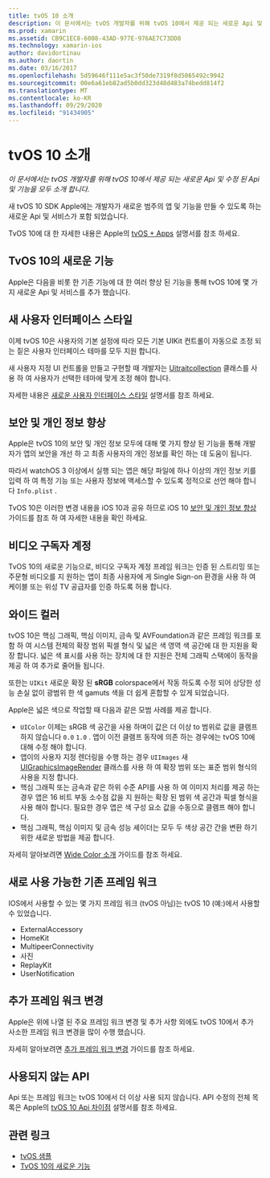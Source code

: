 ```yaml
---
title: tvOS 10 소개
description: 이 문서에서는 tvOS 개발자를 위해 tvOS 10에서 제공 되는 새로운 Api 및 수정 된 Api 및 기능을 모두 소개 합니다.
ms.prod: xamarin
ms.assetid: CB9C1EC8-6008-43AD-977E-976AE7C73DD8
ms.technology: xamarin-ios
author: davidortinau
ms.author: daortin
ms.date: 03/16/2017
ms.openlocfilehash: 5d59646f111e5ac3f50de7319f8d5065492c9942
ms.sourcegitcommit: 00e6a61eb82ad5b0dd323d48d483a74bedd814f2
ms.translationtype: MT
ms.contentlocale: ko-KR
ms.lasthandoff: 09/29/2020
ms.locfileid: "91434905"
---
```

# <a name="introduction-to-tvos-10"></a>tvOS 10 소개

_이 문서에서는 tvOS 개발자를 위해 tvOS 10에서 제공 되는 새로운 Api 및 수정 된 Api 및 기능을 모두 소개 합니다._

새 tvOS 10 SDK Apple에는 개발자가 새로운 범주의 앱 및 기능을 만들 수 있도록 하는 새로운 Api 및 서비스가 포함 되었습니다. 

TvOS 10에 대 한 자세한 내용은 Apple의 [tvOS + Apps](https://developer.apple.com/tvos/) 설명서를 참조 하세요.

## <a name="whats-new-in-tvos-10"></a>TvOS 10의 새로운 기능

Apple은 다음을 비롯 한 기존 기능에 대 한 여러 향상 된 기능을 통해 tvOS 10에 몇 가지 새로운 Api 및 서비스를 추가 했습니다.

## <a name="new-user-interface-styles"></a>새 사용자 인터페이스 스타일

이제 tvOS 10은 사용자의 기본 설정에 따라 모든 기본 UIKit 컨트롤이 자동으로 조정 되는 짙은 사용자 인터페이스 테마를 모두 지원 합니다.

새 사용자 지정 UI 컨트롤을 만들고 구현할 때 개발자는 [Uitraitcollection](https://developer.apple.com/reference/uikit/uitraitcollection) 클래스를 사용 하 여 사용자가 선택한 테마에 맞게 조정 해야 합니다.

자세한 내용은 [새로운 사용자 인터페이스 스타일](~/ios/tvos/platform/user-interface-styles.md) 설명서를 참조 하세요.

## <a name="security-and-privacy-enhancements"></a>보안 및 개인 정보 향상

Apple은 tvOS 10의 보안 및 개인 정보 모두에 대해 몇 가지 향상 된 기능을 통해 개발자가 앱의 보안을 개선 하 고 최종 사용자의 개인 정보를 확인 하는 데 도움이 됩니다.

따라서 watchOS 3 이상에서 실행 되는 앱은 해당 파일에 하나 이상의 개인 정보 키를 입력 하 여 특정 기능 또는 사용자 정보에 액세스할 수 있도록 정적으로 선언 해야 합니다 `Info.plist` .

TvOS 10은 이러한 변경 내용을 iOS 10과 공유 하므로 iOS 10 [보안 및 개인 정보 향상](~/ios/app-fundamentals/security-privacy.md) 가이드를 참조 하 여 자세한 내용을 확인 하세요.

## <a name="video-subscriber-account"></a>비디오 구독자 계정

TvOS 10의 새로운 기능으로, 비디오 구독자 계정 프레임 워크는 인증 된 스트리밍 또는 주문형 비디오를 지 원하는 앱이 최종 사용자에 게 Single Sign-on 환경을 사용 하 여 케이블 또는 위성 TV 공급자를 인증 하도록 허용 합니다.

<!--To find out more, please see our [Video Subscriber Account](~/ios/platform-features/introduction-to-ios10/video-subscriber-account/) guide.-->

## <a name="wide-color"></a>와이드 컬러

tvOS 10은 핵심 그래픽, 핵심 이미지, 금속 및 AVFoundation과 같은 프레임 워크를 포함 하 여 시스템 전체의 확장 범위 픽셀 형식 및 넓은 색 영역 색 공간에 대 한 지원을 확장 합니다. 넓은 색 표시를 사용 하는 장치에 대 한 지원은 전체 그래픽 스택에이 동작을 제공 하 여 추가로 줄어들 됩니다.

또한는 `UIKit` 새로운 확장 된 **sRGB** colorspace에서 작동 하도록 수정 되어 상당한 성능 손실 없이 광범위 한 색 gamuts 색을 더 쉽게 혼합할 수 있게 되었습니다.

Apple은 넓은 색으로 작업할 때 다음과 같은 모범 사례를 제공 합니다.

- `UIColor` 이제는 sRGB 색 공간을 사용 하며이 값은 더 이상 to 범위로 값을 클램프 하지 않습니다 `0.0` `1.0` . 앱이 이전 클램프 동작에 의존 하는 경우에는 tvOS 10에 대해 수정 해야 합니다.
- 앱이의 사용자 지정 렌더링을 수행 하는 경우 `UIImages` 새 [UIGraphicsImageRender](https://developer.apple.com/reference/uikit/uigraphicsimagerenderer) 클래스를 사용 하 여 확장 범위 또는 표준 범위 형식의 사용을 지정 합니다.
- 핵심 그래픽 또는 금속과 같은 하위 수준 API를 사용 하 여 이미지 처리를 제공 하는 경우 앱은 16 비트 부동 소수점 값을 지 원하는 확장 된 범위 색 공간과 픽셀 형식을 사용 해야 합니다. 필요한 경우 앱은 색 구성 요소 값을 수동으로 클램프 해야 합니다.
- 핵심 그래픽, 핵심 이미지 및 금속 성능 셰이더는 모두 두 색상 공간 간을 변환 하기 위한 새로운 방법을 제공 합니다.

자세히 알아보려면 [Wide Color 소개](~/ios/platform/wide-color.md) 가이드를 참조 하세요.

## <a name="newly-available-existing-frameworks"></a>새로 사용 가능한 기존 프레임 워크

IOS에서 사용할 수 있는 몇 가지 프레임 워크 (tvOS 아님)는 tvOS 10 (예:)에서 사용할 수 있었습니다.

- ExternalAccessory
- HomeKit
- MultipeerConnectivity
- 사진
- ReplayKit
- UserNotification

## <a name="additional-framework-changes"></a>추가 프레임 워크 변경

Apple은 위에 나열 된 주요 프레임 워크 변경 및 추가 사항 외에도 tvOS 10에서 추가 사소한 프레임 워크 변경을 많이 수행 했습니다.

자세히 알아보려면 [추가 프레임 워크 변경](~/ios/tvos/platform/introduction-to-tvos10/additional-framework-changes.md) 가이드를 참조 하세요.

## <a name="deprecated-apis"></a>사용되지 않는 API

Api 또는 프레임 워크는 tvOS 10에서 더 이상 사용 되지 않습니다. API 수정의 전체 목록은 Apple의 [tvOS 10 Api 차이점](https://developer.apple.com/library/prerelease/content/releasenotes/General/tvOS10APIDiffs/index.html) 설명서를 참조 하세요.

## <a name="related-links"></a>관련 링크

- [tvOS 샘플](/samples/browse/?products=xamarin&term=Xamarin.iOS%2btvOS)
- [TvOS 10의 새로운 기능](https://developer.apple.com/library/prerelease/content/releasenotes/General/WhatsNewinTVOS/Articles/tvOS10.html#//apple_ref/doc/uid/TP40017259-SW1)